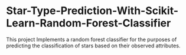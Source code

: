 # Star-Type-Prediction-With-Scikit-Learn-Random-Forest-Classifier
This project Implements a random forest classifier for the purposes of predicting the classification of stars based on their observed attributes.
